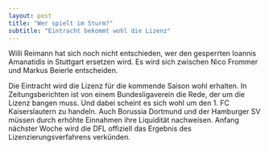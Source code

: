 ```yaml
---
layout: post
title: "Wer spielt im Sturm?"
subtitle: "Eintracht bekommt wohl die Lizenz"
---
```


Willi Reimann hat sich noch nicht entschieden, wer den gesperrten Ioannis Amanatidis in Stuttgart ersetzen wird. Es wird sich zwischen Nico Frommer und Markus Beierle entscheiden.

Die Eintracht wird die Lizenz für die kommende Saison wohl erhalten. In Zeitungsberichten ist von einem Bundesligaverein die Rede, der um die Lizenz bangen muss. Und dabei scheint es sich wohl um den 1. FC Kaiserslautern zu handeln. Auch Borussia Dortmund und der Hamburger SV müssen durch erhöhte Einnahmen ihre Liquidität nachweisen. Anfang nächster Woche wird die DFL offiziell das Ergebnis des Lizenzierungsverfahrens verkünden.
